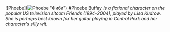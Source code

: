 ![Phoebe](![Phoebe](https://lgbtfansdeservebetter.com/static/uploads/2016/09/Phoebe-Buffay-Lisa-Kudrow.png "Phoebe") "Фиби")
#Phoebe Buffay
*is a fictional character on the popular US television sitcom Friends (1994–2004), played by Lisa Kudrow. She is perhaps best known for her guitar playing in Central Perk and her character's silly wit.*